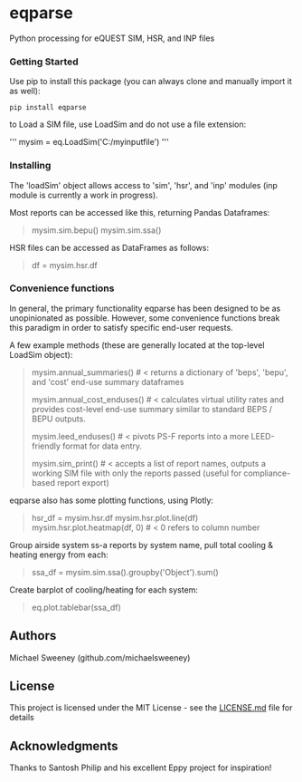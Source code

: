 # eqparse

Python processing for eQUEST SIM, HSR, and INP files

### Getting Started

Use pip to install this package (you can always clone and manually import it as well):

```
pip install eqparse
```

to Load a SIM file, use LoadSim and do not use a file extension:

'''
mysim = eq.LoadSim('C:/myinputfile')
'''


### Installing
The 'loadSim' object allows access to 'sim', 'hsr', and 'inp' modules (inp module is currently a work in progress).

Most reports can be accessed like this, returning Pandas Dataframes:


>mysim.sim.bepu()
>mysim.sim.ssa()


HSR files can be accessed as DataFrames as follows:

>df = mysim.hsr.df

### Convenience functions

In general, the primary functionality eqparse has been designed to be as unopinionated as possible. However, some convenience functions break this paradigm in order to satisfy specific end-user requests.

A few example methods (these are generally located at the top-level LoadSim object):

>mysim.annual_summaries() # < returns a dictionary of 'beps', 'bepu', and 'cost' end-use summary dataframes
>
>mysim.annual_cost_enduses() # < calculates virtual utility rates and provides cost-level end-use summary similar to standard BEPS / BEPU outputs.
>
>mysim.leed_enduses() # < pivots PS-F reports into a more LEED-friendly format for data entry.
>
>mysim.sim_print() # < accepts a list of report names, outputs a working SIM file with only the reports passed (useful for compliance-based report export)

eqparse also has some plotting functions, using Plotly:
>hsr_df = mysim.hsr.df
>mysim.hsr.plot.line(df)
>mysim.hsr.plot.heatmap(df, 0) # < 0 refers to column number


Group airside system ss-a reports by system name, pull total cooling & heating energy from each:
>ssa_df = mysim.sim.ssa().groupby('Object').sum()

Create barplot of cooling/heating for each system:
>eq.plot.tablebar(ssa_df)

### 

## Authors

Michael Sweeney (github.com/michaelsweeney)

## License

This project is licensed under the MIT License - see the [LICENSE.md](LICENSE.md) file for details

## Acknowledgments

Thanks to Santosh Philip and his excellent Eppy project for inspiration!
